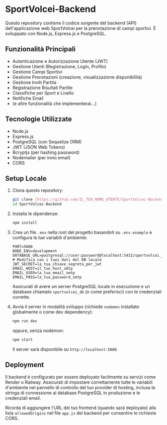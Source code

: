 # SportVolcei-Backend

Questo repository contiene il codice sorgente del backend (API) dell'applicazione web SportVolcei per la prenotazione di campi sportivi. È sviluppato con Node.js, Express.js e PostgreSQL.

## Funzionalità Principali
- Autenticazione e Autorizzazione Utente (JWT)
- Gestione Utenti (Registrazione, Login, Profilo)
- Gestione Campi Sportivi
- Gestione Prenotazioni (creazione, visualizzazione disponibilità)
- Gestione Inviti Partita
- Registrazione Risultati Partite
- Classifiche per Sport e Livello
- Notifiche Email
- (e altre funzionalità che implementerai...)

## Tecnologie Utilizzate
- Node.js
- Express.js
- PostgreSQL (con Sequelize ORM)
- JWT (JSON Web Tokens)
- Bcryptjs (per hashing password)
- Nodemailer (per invio email)
- CORS

## Setup Locale

1.  Clona questo repository:
    ```bash
    git clone [https://github.com/IL_TUO_NOME_UTENTE/SportVolcei-Backend.git](https://github.com/IL_TUO_NOME_UTENTE/SportVolcei-Backend.git)
    cd SportVolcei-Backend
    ```
2.  Installa le dipendenze:
    ```bash
    npm install
    ```
3.  Crea un file `.env` nella root del progetto basandoti su `.env.example` e configura le tue variabili d'ambiente:
    ```
    PORT=5000
    NODE_ENV=development
    DATABASE_URL=postgresql://user:password@localhost:5432/sportvolcei_db # Modifica con i tuoi dati del DB locale
    JWT_SECRET=la_tua_chiave_segreta_per_jwt
    EMAIL_HOST=il_tuo_host_smtp
    EMAIL_USER=la_tua_email_smtp
    EMAIL_PASS=la_tua_password_smtp
    ```
    Assicurati di avere un server PostgreSQL locale in esecuzione e un database chiamato `sportvolcei_db` (o come preferisci) con le credenziali corrette.

4.  Avvia il server in modalità sviluppo (richiede `nodemon` installato globalmente o come dev dependency):
    ```bash
    npm run dev
    ```
    oppure, senza nodemon:
    ```bash
    npm start
    ```
    Il server sarà disponibile su `http://localhost:5000`.

## Deployment
Il backend è configurato per essere deployato facilmente su servizi come Render o Railway. Assicurati di impostare correttamente tutte le variabili d'ambiente nel pannello di controllo del tuo provider di hosting, inclusa la stringa di connessione al database PostgreSQL in produzione e le credenziali email.

Ricorda di aggiungere l'URL del tuo frontend (quando sarà deployato) alla lista `allowedOrigins` nel file `app.js` del backend per consentire le richieste CORS.